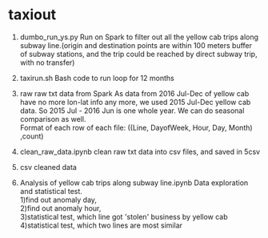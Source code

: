 # taxiout
1. dumbo_run_ys.py
Run on Spark to filter out all the yellow cab trips along subway line.(origin and destination points are within 100 meters buffer of subway stations, and the trip could be reached by direct subway trip, with no transfer)

2. taxirun.sh
Bash code to run loop for 12 months

3. raw
raw txt data from Spark
As data from 2016 Jul-Dec of yellow cab have no more lon-lat info any more, we used 2015 Jul-Dec yellow cab data. So 2015 Jul - 2016 Jun is one whole year. We can do seasonal comparison as well.<br>
Format of each row of each file: ((Line, DayofWeek, Hour, Day, Month) ,count)

4. clean_raw_data.ipynb
clean raw txt data into csv files, and saved in 5csv

5. csv
cleaned data

6. Analysis of yellow cab trips along subway line.ipynb
Data exploration and statistical test. </br>
1)find out anomaly day,</br>
2)find out anomaly hour,</br>
3)statistical test, which line got 'stolen' business by yellow cab</br>
4)statistical test, which two lines are most similar</br>

